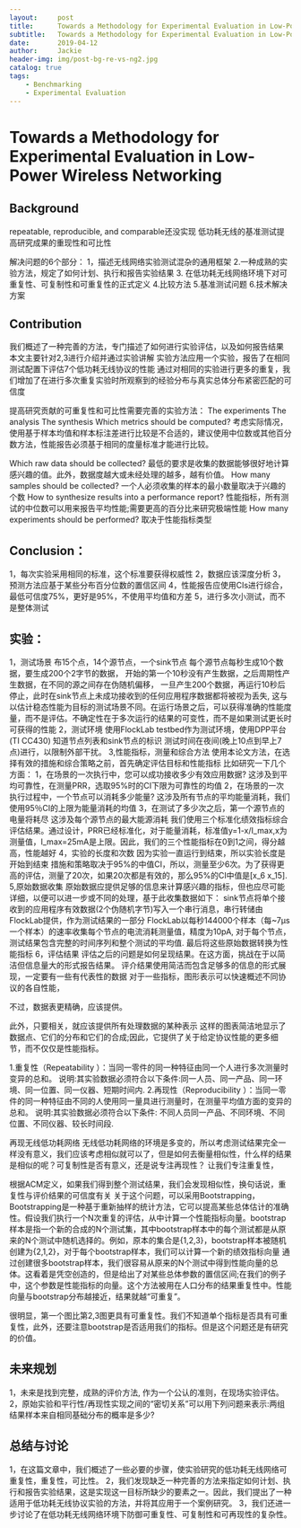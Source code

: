 ```yaml
---
layout:     post
title:      Towards a Methodology for Experimental Evaluation in Low-Power Wireless Networking
subtitle:   Towards a Methodology for Experimental Evaluation in Low-Power Wireless Networking
date:       2019-04-12
author:     Jackie
header-img: img/post-bg-re-vs-ng2.jpg
catalog: true
tags:
    - Benchmarking
    - Experimental Evaluation
---
```

# Towards a Methodology for Experimental Evaluation in Low-Power Wireless Networking
## Background
repeatable, reproducible, and comparable还没实现
低功耗无线的基准测试提高研究成果的重现性和可比性

解决问题的6个部分：
1，描述无线网络实验测试混杂的通用框架
2.一种成熟的实验方法，规定了如何计划、执行和报告实验结果
3. 在低功耗无线网络环境下对可重复性、可复制性和可重复性的正式定义
4.比较方法
5.基准测试问题
6.技术解决方案


## Contribution
我们概述了一种完善的方法，专门描述了如何进行实验评估，以及如何报告结果
本文主要针对2,3进行介绍并通过实验讲解
实验方法应用一个实验，报告了在相同测试配置下评估7个低功耗无线协议的性能
通过对相同的实验进行更多的重复，我们增加了在进行多次重复实验时所观察到的经验分布与真实总体分布紧密匹配的可信度

提高研究贡献的可重复性和可比性需要完善的实验方法：
The experiments
The analysis
The synthesis
Which metrics should be computed?
考虑实际情况，使用基于样本均值和样本标注差进行比较是不合适的，建议使用中位数或其他百分数方法，性能报告必须基于相同的度量标准才能进行比较。

Which raw data should be collected?
最低的要求是收集的数据能够很好地计算感兴趣的值。此外，数据度越大或未经处理的越多，越有价值。
How many samples should be collected?
一个人必须收集的样本的最小数量取决于兴趣的个数
How to synthesize results into a performance report?
性能指标，所有测试的中位数可以用来报告平均性能;需要更高的百分比来研究极端性能
How many experiments should be performed?
取决于性能指标类型


## Conclusion：
1，每次实验采用相同的标准，这个标准要获得权威性
2，数据应该深度分析
3，预测方法应基于某些分布百分位数的置信区间
4，性能报告应使用CIs进行综合，最低可信度75%，更好是95%，不使用平均值和方差
5，进行多次小测试，而不是整体测试



## 实验：
1，测试场景
布15个点，14个源节点，一个sink节点
每个源节点每秒生成10个数据，要生成200个2字节的数据，
开始的第一个10秒没有产生数据，之后周期性产生数据，在不同的源之间存在伪随机偏移，
一旦产生200个数据，再运行10秒后停止，此时在sink节点上未成功接收到的任何应用程序数据都将被视为丢失,
这与以估计稳态性能为目标的测试场景不同。在运行场景之后，可以获得准确的性能度量，而不是评估。不确定性在于多次运行的结果的可变性，而不是如果测试更长时可获得的性能
2，测试环境
使用FlockLab testbed作为测试环境，使用DPP平台(TI CC430)
知道节点列表和sink节点的标识
测试时间在夜间(晚上10点到早上7点)进行，以限制外部干扰。
3,性能指标，测量和综合方法
使用本论文方法，在选择有效的措施和综合策略之前，首先确定评估目标和性能指标
比如研究一下几个方面：
1，在场景的一次执行中，您可以成功接收多少有效应用数据?
这涉及到平均可靠性，在测量PRR，选取95%时的CI下限为可靠性的均值
2，在场景的一次执行过程中，一个节点可以消耗多少能量?
		这涉及所有节点的平均能量消耗，我们使用95％CI的上限为能量消耗的均值
	3，在测试了多少次之后，第一个源节点的电量将耗尽
		这涉及每个源节点的最大能源消耗
我们使用三个标准化绩效指标综合评估结果。通过设计，PRR已经标准化，对于能量消耗，标准值y=1-x/I_max,x为测量值，I_max=25mA是上限。因此，我们的三个性能指标在0到1之间，得分越高，性能越好
4，实验的长度和次数
因为实验一直运行到结束，所以实验长度是开始到结束
措施和策略取决于95%的中值CI，所以，测量至少6次。为了获得更高的评估，测量了20次，如果20次都是有效的，那么95%的CI中值是[x_6 x_15].
5,原始数据收集
原始数据应提供足够的信息来计算感兴趣的指标，但也应尽可能详细，以便可以进一步或不同的处理，基于此收集数据如下：
sink节点将单个接收到的应用程序有效数据(2个伪随机字节)写入一个串行消息，串行转储由FlockLab提供，作为测试结果的一部分
FlockLab以每秒144000个样本（每~7μs一个样本）的速率收集每个节点的电流消耗测量值，精度为10pA, 对于每个节点，测试结果包含完整的时间序列和整个测试的平均值.
最后将这些原始数据转换为性能指标
6，评估结果
评估之后的问题是如何呈现结果。在这方面，挑战在于以简洁但信息量大的形式报告结果。
评介结果使用简洁而包含足够多的信息的形式展现，一定要有一些有代表性的数据
对于一些指标，图形表示可以快速概述不同协议的各自性能，
 
不过，数据表更精确，应该提供。
 
此外，只要相关，就应该提供所有处理数据的某种表示
这样的图表简洁地显示了数据点、它们的分布和它们的合成;因此，它提供了关于给定协议性能的更多细节，而不仅仅是性能指标。
 
 
1.重复性（Repeatability ）：当同一零件的同一种特征由同一个人进行多次测量时变异的总和。
说明:其实验数据必须符合以下条件:同一人员、同一产品、同一环境、同一位置、同一仪器、短期时间内.
2.再现性（Reproducibility ）：当同一零件的同一种特征由不同的人使用同一量具进行测量时，在测量平均值方面的变异的总和。
说明:其实验数据必须符合以下条件: 不同人员同一产品、不同环境、不同位置、不同仪器、较长时间段.


再现无线低功耗网络
无线低功耗网络的环境是多变的，所以考虑测试结果完全一样没有意义，我们应该考虑相似就可以了，但是如何去衡量相似性，什么样的结果是相似的呢？可复制性是否有意义，还是说专注再现性？
让我们专注重复性，
 
根据ACM定义，如果我们得到整个测试结果，我们会发现相似性，换句话说，重复性与评价结果的可信度有关
关于这个问题，可以采用Bootstrapping，Bootstrapping是一种基于重新抽样的统计方法，它可以提高某些总体估计的准确性。假设我们执行一个N次重复的评估，从中计算一个性能指标向量。bootstrap样本是指一个新的合成的N个测试集，其中bootstrap样本中的每个测试都是从原来的N个测试中随机选择的。例如，原本的集合是{1,2,3}，bootstrap样本被随机创建为{2,1,2}，对于每个bootstrap样本，我们可以计算一个新的绩效指标向量
通过创建很多bootstrap样本，我们很容易从原来的N个测试中得到性能向量的总体。这看着是凭空创造的，但是给出了对某些总体参数的置信区间;在我们的例子中，这个参数是性能指标的向量。这个方法被用在人口分布的结果重复性中。性能向量与bootstrap分布越接近，结果就越“可重复”。
 
很明显，第一个图比第2,3图更具有可重复性。我们不知道单个指标是否具有可重复性，此外，还要注意bootstrap是否适用我们的指标。但是这个问题还是有研究的价值。


## 未来规划
1，未来是找到完整，成熟的评价方法, 作为一个公认的准则，在现场实验评估。
2，原始实验和平行性/再现性实现之间的“密切关系”可以用下列问题来表示:两组结果样本来自相同基础分布的概率是多少?


## 总结与讨论
1，在这篇文章中，我们概述了一些必要的步骤，使实验研究的低功耗无线网络可重复性，重复性，可比性。
2，我们发现缺乏一种完善的方法来指定如何计划、执行和报告实验结果，这是实现这一目标所缺少的要素之一。因此，我们提出了一种适用于低功耗无线协议实验的方法，并将其应用于一个案例研究。
3，我们还进一步讨论了在低功耗无线网络环境下防御可重复性、可复制性和可再现性的复杂性。
